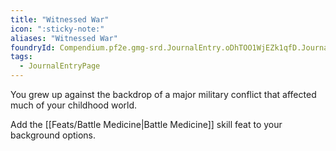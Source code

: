 ```yaml
---
title: "Witnessed War"
icon: ":sticky-note:"
aliases: "Witnessed War"
foundryId: Compendium.pf2e.gmg-srd.JournalEntry.oDhTOO1WjEZk1qfD.JournalEntryPage.MmgeQLDSjdWmYe7X
tags:
  - JournalEntryPage
---
```

You grew up against the backdrop of a major military conflict that affected much of your childhood world.

Add the [[Feats/Battle Medicine|Battle Medicine]] skill feat to your background options.